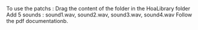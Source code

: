 To use the patchs :
Drag the content of the folder in the HoaLibrary folder
Add 5 sounds : sound1.wav, sound2.wav, sound3.wav, sound4.wav
Follow the pdf documentationb.